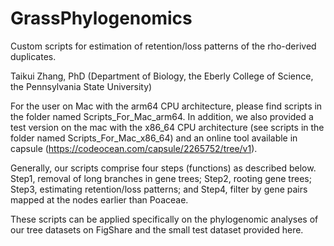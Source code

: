 # GrassPhylogenomics
Custom scripts for estimation of retention/loss patterns of the rho-derived duplicates.

Taikui Zhang, PhD (Department of Biology, the Eberly College of Science, the Pennsylvania State University)

For the user on Mac with the arm64 CPU architecture, please find scripts in the folder named Scripts_For_Mac_arm64. 
In addition, we also provided a test version on the mac with the x86_64 CPU architecture (see scripts in the folder named Scripts_For_Mac_x86_64) and an online tool available in capsule (https://codeocean.com/capsule/2265752/tree/v1).

Generally, our scripts comprise four steps (functions) as described below. 
Step1, removal of long branches in gene trees; Step2, rooting gene trees; Step3, estimating retention/loss patterns; and Step4, filter by gene pairs mapped at the nodes earlier than Poaceae.

These scripts can be applied specifically on the phylogenomic analyses of our tree datasets on FigShare and the small test dataset provided here.
